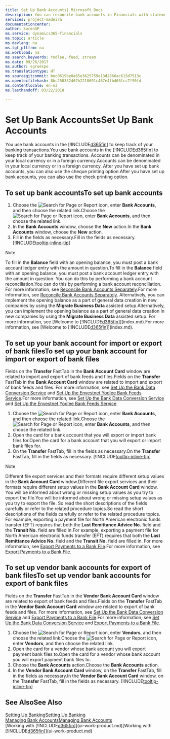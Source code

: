 ```yaml
---
title: Set Up Bank Accounts| Microsoft Docs
description: You can reconcile bank accounts in Financials with statements from the bank.
services: project-madeira
documentationcenter: 
author: SorenGP
ms.service: dynamics365-financials
ms.topic: article
ms.devlang: na
ms.tgt_pltfrm: na
ms.workload: na
ms.search.keywords: Yodlee, feed, stream
ms.date: 09/26/2017
ms.author: sgroespe
ms.translationtype: HT
ms.sourcegitcommit: bec0619be0a65e3625759e13d2866ac615d7513c
ms.openlocfilehash: 8bc250332467b2218691c467e4fb463fcc7f90fd
ms.contentlocale: en-nz
ms.lasthandoff: 03/22/2018

---
```

# <a name="set-up-bank-accounts"></a><span data-ttu-id="83922-103">Set Up Bank Accounts</span><span class="sxs-lookup"><span data-stu-id="83922-103">Set Up Bank Accounts</span></span>
<span data-ttu-id="83922-104">You use bank accounts in the [!INCLUDE[d365fin](includes/d365fin_md.md)] to keep track of your banking transactions.</span><span class="sxs-lookup"><span data-stu-id="83922-104">You use bank accounts in the [!INCLUDE[d365fin](includes/d365fin_md.md)] to keep track of your banking transactions.</span></span> <span data-ttu-id="83922-105">Accounts can be denominated in your local currency or in a foreign currency.</span><span class="sxs-lookup"><span data-stu-id="83922-105">Accounts can be denominated in your local currency or in a foreign currency.</span></span> <span data-ttu-id="83922-106">After you have set up bank accounts, you can also use the cheque printing option.</span><span class="sxs-lookup"><span data-stu-id="83922-106">After you have set up bank accounts, you can also use the check printing option.</span></span>

## <a name="to-set-up-bank-accounts"></a><span data-ttu-id="83922-107">To set up bank accounts</span><span class="sxs-lookup"><span data-stu-id="83922-107">To set up bank accounts</span></span>
1. <span data-ttu-id="83922-108">Choose the ![Search for Page or Report](media/ui-search/search_small.png "Search for Page or Report icon") icon, enter **Bank Accounts**, and then choose the related link.</span><span class="sxs-lookup"><span data-stu-id="83922-108">Choose the ![Search for Page or Report](media/ui-search/search_small.png "Search for Page or Report icon") icon, enter **Bank Accounts**, and then choose the related link.</span></span>
2. <span data-ttu-id="83922-109">In the **Bank Accounts** window, choose the **New** action.</span><span class="sxs-lookup"><span data-stu-id="83922-109">In the **Bank Accounts** window, choose the **New** action.</span></span>
3. <span data-ttu-id="83922-110">Fill in the fields as necessary.</span><span class="sxs-lookup"><span data-stu-id="83922-110">Fill in the fields as necessary.</span></span> [!INCLUDE[tooltip-inline-tip](includes/tooltip-inline-tip_md.md)]

> [!NOTE]
> <span data-ttu-id="83922-111">To fill in the **Balance** field with an opening balance, you must post a bank account ledger entry with the amount in question.</span><span class="sxs-lookup"><span data-stu-id="83922-111">To fill in the **Balance** field with an opening balance, you must post a bank account ledger entry with the amount in question.</span></span> <span data-ttu-id="83922-112">You can do this by performing a bank account reconciliation.</span><span class="sxs-lookup"><span data-stu-id="83922-112">You can do this by performing a bank account reconciliation.</span></span> <span data-ttu-id="83922-113">For more information, see [Reconcile Bank Accounts Separately](bank-how-reconcile-bank-accounts-separately.md).</span><span class="sxs-lookup"><span data-stu-id="83922-113">For more information, see [Reconcile Bank Accounts Separately](bank-how-reconcile-bank-accounts-separately.md).</span></span> <span data-ttu-id="83922-114">Alternatively, you can implement the opening balance as a part of general data creation in new companies by using the **Migrate Business Data** assisted setup.</span><span class="sxs-lookup"><span data-stu-id="83922-114">Alternatively, you can implement the opening balance as a part of general data creation in new companies by using the **Migrate Business Data** assisted setup.</span></span> <span data-ttu-id="83922-115">For more information, see [Welcome to [!INCLUDE[d365fin](includes/d365fin_md.md)]](index.md).</span><span class="sxs-lookup"><span data-stu-id="83922-115">For more information, see [Welcome to [!INCLUDE[d365fin](includes/d365fin_md.md)]](index.md).</span></span>

## <a name="to-set-up-your-bank-account-for-import-or-export-of-bank-files"></a><span data-ttu-id="83922-116">To set up your bank account for import or export of bank files</span><span class="sxs-lookup"><span data-stu-id="83922-116">To set up your bank account for import or export of bank files</span></span>
<span data-ttu-id="83922-117">Fields on the **Transfer** FastTab in the **Bank Account Card** window are related to import and export of bank feeds and files.</span><span class="sxs-lookup"><span data-stu-id="83922-117">Fields on the **Transfer** FastTab in the **Bank Account Card** window are related to import and export of bank feeds and files.</span></span> <span data-ttu-id="83922-118">For more information, see [Set Up the Bank Data Conversion Service](bank-how-setup-bank-data-conversion-service.md) and [Set Up the Envestnet Yodlee Bank Feeds Service](bank-how-setup-bank-statement-service.md).</span><span class="sxs-lookup"><span data-stu-id="83922-118">For more information, see [Set Up the Bank Data Conversion Service](bank-how-setup-bank-data-conversion-service.md) and [Set Up the Envestnet Yodlee Bank Feeds Service](bank-how-setup-bank-statement-service.md).</span></span>

1. <span data-ttu-id="83922-119">Choose the ![Search for Page or Report](media/ui-search/search_small.png "Search for Page or Report icon") icon, enter **Bank Accounts**, and then choose the related link.</span><span class="sxs-lookup"><span data-stu-id="83922-119">Choose the ![Search for Page or Report](media/ui-search/search_small.png "Search for Page or Report icon") icon, enter **Bank Accounts**, and then choose the related link.</span></span>
2. <span data-ttu-id="83922-120">Open the card for a bank account that you will export or import bank files for.</span><span class="sxs-lookup"><span data-stu-id="83922-120">Open the card for a bank account that you will export or import bank files for.</span></span>
3. <span data-ttu-id="83922-121">On the **Transfer** FastTab, fill in the fields as necessary.</span><span class="sxs-lookup"><span data-stu-id="83922-121">On the **Transfer** FastTab, fill in the fields as necessary.</span></span> [!INCLUDE[tooltip-inline-tip](includes/tooltip-inline-tip_md.md)]

> [!NOTE]  
>   <span data-ttu-id="83922-122">Different file export services and their formats require different setup values in the **Bank Account Card** window.</span><span class="sxs-lookup"><span data-stu-id="83922-122">Different file export services and their formats require different setup values in the **Bank Account Card** window.</span></span> <span data-ttu-id="83922-123">You will be informed about wrong or missing setup values as you try to export the file.</span><span class="sxs-lookup"><span data-stu-id="83922-123">You will be informed about wrong or missing setup values as you try to export the file.</span></span> <span data-ttu-id="83922-124">So read the short descriptions of the fields carefully or refer to the related procedure topics.</span><span class="sxs-lookup"><span data-stu-id="83922-124">So read the short descriptions of the fields carefully or refer to the related procedure topics.</span></span> <span data-ttu-id="83922-125">For example, exporting a payment file for North American electronic funds transfer (EFT) requires that both the **Last Remittance Advice No.** field and the **Transit No.** field are filled in.</span><span class="sxs-lookup"><span data-stu-id="83922-125">For example, exporting a payment file for North American electronic funds transfer (EFT) requires that both the **Last Remittance Advice No.** field and the **Transit No.** field are filled in.</span></span> <span data-ttu-id="83922-126">For more information, see [Export Payments to a Bank File](payables-how-export-payments-bank-file.md).</span><span class="sxs-lookup"><span data-stu-id="83922-126">For more information, see [Export Payments to a Bank File](payables-how-export-payments-bank-file.md).</span></span>

## <a name="to-set-up-vendor-bank-accounts-for-export-of-bank-files"></a><span data-ttu-id="83922-127">To set up vendor bank accounts for export of bank files</span><span class="sxs-lookup"><span data-stu-id="83922-127">To set up vendor bank accounts for export of bank files</span></span>
<span data-ttu-id="83922-128">Fields on the **Transfer** FastTab in the **Vendor Bank Account Card** window are related to export of bank feeds and files.</span><span class="sxs-lookup"><span data-stu-id="83922-128">Fields on the **Transfer** FastTab in the **Vendor Bank Account Card** window are related to export of bank feeds and files.</span></span> <span data-ttu-id="83922-129">For more information, see [Set Up the Bank Data Conversion Service](bank-how-setup-bank-data-conversion-service.md) and [Export Payments to a Bank File](payables-how-export-payments-bank-file.md).</span><span class="sxs-lookup"><span data-stu-id="83922-129">For more information, see [Set Up the Bank Data Conversion Service](bank-how-setup-bank-data-conversion-service.md) and [Export Payments to a Bank File](payables-how-export-payments-bank-file.md).</span></span>

1. <span data-ttu-id="83922-130">Choose the ![Search for Page or Report](media/ui-search/search_small.png "Search for Page or Report icon") icon, enter **Vendors**, and then choose the related link.</span><span class="sxs-lookup"><span data-stu-id="83922-130">Choose the ![Search for Page or Report](media/ui-search/search_small.png "Search for Page or Report icon") icon, enter **Vendors**, and then choose the related link.</span></span>
2. <span data-ttu-id="83922-131">Open the card for a vendor whose bank account you will export payment bank files to.</span><span class="sxs-lookup"><span data-stu-id="83922-131">Open the card for a vendor whose bank account you will export payment bank files to.</span></span>
3. <span data-ttu-id="83922-132">Choose the **Bank Accounts** action.</span><span class="sxs-lookup"><span data-stu-id="83922-132">Choose the **Bank Accounts** action.</span></span>
3. <span data-ttu-id="83922-133">In the **Vendor Bank Account Card** window, on the **Transfer** FastTab, fill in the fields as necessary.</span><span class="sxs-lookup"><span data-stu-id="83922-133">In the **Vendor Bank Account Card** window, on the **Transfer** FastTab, fill in the fields as necessary.</span></span> [!INCLUDE[tooltip-inline-tip](includes/tooltip-inline-tip_md.md)]

## <a name="see-also"></a><span data-ttu-id="83922-134">See Also</span><span class="sxs-lookup"><span data-stu-id="83922-134">See Also</span></span>
[<span data-ttu-id="83922-135">Setting Up Banking</span><span class="sxs-lookup"><span data-stu-id="83922-135">Setting Up Banking</span></span>](bank-setup-banking.md)  
[<span data-ttu-id="83922-136">Managing Bank Accounts</span><span class="sxs-lookup"><span data-stu-id="83922-136">Managing Bank Accounts</span></span>](bank-manage-bank-accounts.md)  
<span data-ttu-id="83922-137">[Working with [!INCLUDE[d365fin](includes/d365fin_md.md)]](ui-work-product.md)</span><span class="sxs-lookup"><span data-stu-id="83922-137">[Working with [!INCLUDE[d365fin](includes/d365fin_md.md)]](ui-work-product.md)</span></span>

